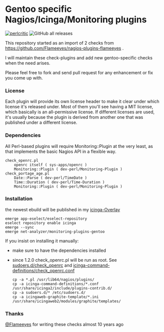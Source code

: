 # Gentoo specific Nagios/Icinga/Monitoring plugins

[![perlcritic](https://github.com/antonfischl1980/monitoring-plugins-gentoo/actions/workflows/perlcritic.yml/badge.svg)](https://github.com/antonfischl1980/monitoring-plugins-gentoo/actions/workflows/perlcritic.yml)
![GitHub all releases](https://img.shields.io/github/downloads/antonfischl1980/monitoring-plugins-gentoo/total)

This repository started as an import of 2 checks from https://github.com/Flameeyes/nagios-plugins-flameeyes .

I will maintain these check-plugins and add new gentoo-specific checks when the need arises.

Please feel free to fork and send pull request for any enhancement or fix you come up with.

### License

Each plugin will provide its own license header to make it clear under which license it's released under. Most of them you'll see having a MIT license, which basically is an all-permissive license. If different licenses are used, it's usually because the plugin is derived from another one that was published under a different license.

### Dependencies
All Perl-based plugins will require Monitoring::Plugin at the very least, as that implements the basic Nagios API in a flexible way.

    check_openrc.pl
        openrc itself ( sys-apps/openrc )
        Monitoring::Plugin ( dev-perl/Monitoring-Plugin )
    check_portage_age.pl
        Date::Parse ( dev-perl/TimeDate )
        Time::Duration ( dev-perl/Time-Duration )
        Monitoring::Plugin ( dev-perl/Monitoring-Plugin )

### Installation
the newest ebuild will be published in my [icinga-Overlay](https://github.com/antonfischl1980/icinga/)

    emerge app-eselect/eselect-repository
    eselect repository enable icinga
    emerge --sync
    emerge net-analyzer/monitoring-plugins-gentoo

If you insist on installing it manually:
- make sure to have the dependencies installed
- since 1.2.0 check_openrc.pl will be run as root. See [sudoers.d/check_openrc](https://github.com/antonfischl1980/monitoring-plugins-gentoo/blob/main/sudoers.d/check_openrc) and [icinga-command-definitions/check_openrc.conf](https://github.com/antonfischl1980/monitoring-plugins-gentoo/blob/main/icinga-command-definitions/check_openrc.conf)


      cp -a *.pl /usr/lib64/nagios/plugins/
      cp -a icinga-command-definitions/*.conf /usr/share/icinga2/include/plugins-contrib.d/
      cp -a sudoers.d/* /etc/sudoers.d/
      cp -a icingaweb-graphite-template/*.ini /usr/share/icingaweb2/modules/graphite/templates/ 
      

### Thanks
[@Flameeyes](https://github.com/Flameeyes) for writing these checks almost 10 years ago
